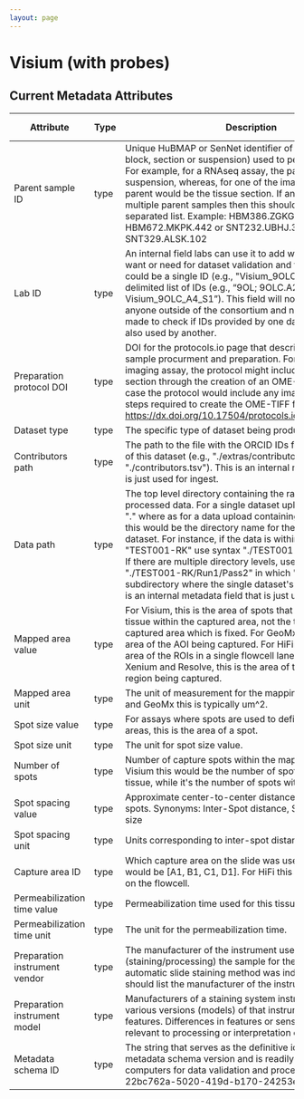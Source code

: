 ```yaml
---
layout: page
---
```


# Visium (with probes)
## Current Metadata Attributes

| Attribute | Type      | Description              | Allowable Values |
| ----------- | ----------- | -------------------------- | ------------------ |
|Parent sample ID| type |Unique HuBMAP or SenNet identifier of the sample (i.e., block, section or suspension) used to perform this assay. For example, for a RNAseq assay, the parent would be the suspension, whereas, for one of the imaging assays, the parent would be the tissue section. If an assay comes from multiple parent samples then this should be a comma separated list. Example: HBM386.ZGKG.235, HBM672.MKPK.442 or SNT232.UBHJ.322, SNT329.ALSK.102| value |
Lab ID| type |An internal field labs can use it to add whatever ID(s) they want or need for dataset validation and tracking. This could be a single ID (e.g., "Visium_9OLC_A4_S1") or a delimited list of IDs (e.g., “9OL; 9OLC.A2; Visium_9OLC_A4_S1”). This field will not be accessible to anyone outside of the consortium and no effort will be made to check if IDs provided by one data provider are also used by another.| value |
Preparation protocol DOI| type |DOI for the protocols.io page that describes the assay or sample procurment and preparation. For example for an imaging assay, the protocol might include staining of a section through the creation of an OME-TIFF file. In this case the protocol would include any image processing steps required to create the OME-TIFF file. Example: https://dx.doi.org/10.17504/protocols.io.eq2lyno9qvx9/v1| value |
Dataset type| type |The specific type of dataset being produced.| value |
Contributors path| type |The path to the file with the ORCID IDs for all contributors of this dataset (e.g., "./extras/contributors.tsv" or "./contributors.tsv"). This is an internal metadata field that is just used for ingest.| value |
Data path| type |The top level directory containing the raw and/or processed data. For a single dataset upload this might be "." where as for a data upload containing multiple datasets, this would be the directory name for the respective dataset. For instance, if the data is within a directory called "TEST001-RK" use syntax "./TEST001-RK" for this field. If there are multiple directory levels, use the format "./TEST001-RK/Run1/Pass2" in which "Pass2" is the subdirectory where the single dataset's data is stored. This is an internal metadata field that is just used for ingest.| value |
Mapped area value| type |For Visium, this is the area of spots that was covered by tissue within the captured area, not the total possible captured area which is fixed. For GeoMx this would be the area of the AOI being captured. For HiFi this is the summed area of the ROIs in a single flowcell lane. For CosMx, Xenium and Resolve, this is the area of the FOV (aka ROI) region being captured.| value |
Mapped area unit| type |The unit of measurement for the mapping area. For Visium and GeoMx this is typically um^2.| value |
Spot size value| type |For assays where spots are used to define discrete capture areas, this is the area of a spot.| value |
Spot size unit| type |The unit for spot size value.| value |
Number of spots| type |Number of capture spots within the mapped area. For Visium this would be the number of spots covered by tissue, while it's the number of spots within ROIs for HiFi.| value |
Spot spacing value| type |Approximate center-to-center distance between capture spots. Synonyms: Inter-Spot distance, Spot resolution, Pit size| value |
Spot spacing unit| type |Units corresponding to inter-spot distance| value |
Capture area ID| type |Which capture area on the slide was used. For Visium this would be [A1, B1, C1, D1]. For HiFi this would be the lane on the flowcell.| value |
Permeabilization time value| type |Permeabilization time used for this tissue section.| value |
Permeabilization time unit| type |The unit for the permeabilization time.| value |
Preparation instrument vendor| type |The manufacturer of the instrument used to prepare (staining/processing) the sample for the assay. If an automatic slide staining method was indicated this field should list the manufacturer of the instrument.| value |
Preparation instrument model| type |Manufacturers of a staining system instrument may offer various versions (models) of that instrument with different features. Differences in features or sensitivities may be relevant to processing or interpretation of the data.| value |
Metadata schema ID| type |The string that serves as the definitive identifier for the metadata schema version and is readily interpretable by computers for data validation and processing. Example: 22bc762a-5020-419d-b170-24253ed9e8d9| value |

